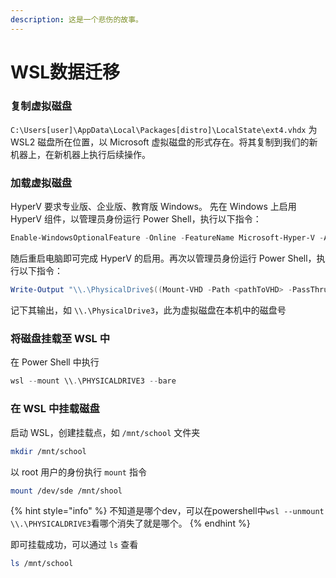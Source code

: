 ```yaml
---
description: 这是一个悲伤的故事。
---
```


# WSL数据迁移

### 复制虚拟磁盘

`C:\Users[user]\AppData\Local\Packages[distro]\LocalState\ext4.vhdx` 为 WSL2 磁盘所在位置，以 Microsoft 虚拟磁盘的形式存在。将其复制到我们的新机器上，在新机器上执行后续操作。

### 加载虚拟磁盘

HyperV 要求专业版、企业版、教育版 Windows。 先在 Windows 上启用 HyperV 组件，以管理员身份运行 Power Shell，执行以下指令：

```powershell
Enable-WindowsOptionalFeature -Online -FeatureName Microsoft-Hyper-V -All 1
```

随后重启电脑即可完成 HyperV 的启用。再次以管理员身份运行 Power Shell，执行以下指令：

```powershell
Write-Output "\\.\PhysicalDrive$((Mount-VHD -Path <pathToVHD> -PassThru | Get-Disk).Number)"
```

记下其输出，如 `\\.\PhysicalDrive3`，此为虚拟磁盘在本机中的磁盘号&#x20;

### 将磁盘挂载至 WSL 中

在 Power Shell 中执行

```powershell
wsl --mount \\.\PHYSICALDRIVE3 --bare
```

### 在 WSL 中挂载磁盘

启动 WSL，创建挂载点，如 `/mnt/school` 文件夹

```bash
mkdir /mnt/school
```

以 root 用户的身份执行 `mount` 指令

```bash
mount /dev/sde /mnt/shool
```

{% hint style="info" %}
不知道是哪个dev，可以在powershell中`wsl --unmount \\.\PHYSICALDRIVE3`看哪个消失了就是哪个。
{% endhint %}

即可挂载成功，可以通过 `ls` 查看

```bash
ls /mnt/school
```
